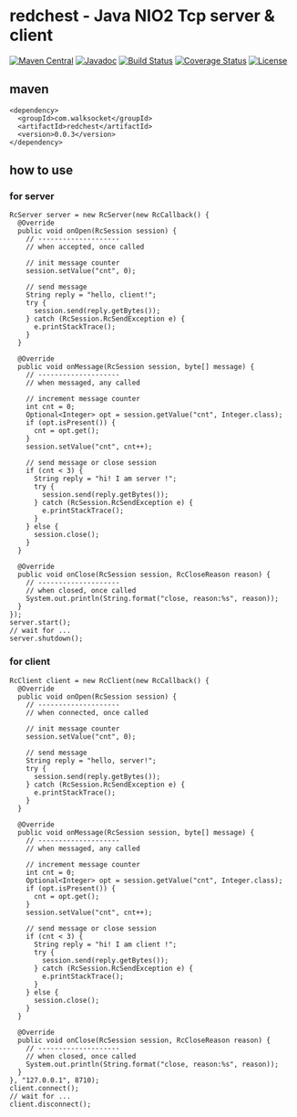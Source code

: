 # redchest - Java NIO2 Tcp server & client 

[![Maven Central](https://maven-badges.herokuapp.com/maven-central/com.walksocket/redchest/badge.svg)](https://maven-badges.herokuapp.com/maven-central/com.walksocket/redchest)
[![Javadoc](https://javadoc-badge.appspot.com/com.walksocket/redchest.svg?label=javadoc)](https://javadoc-badge.appspot.com/com.walksocket/redchest)
[![Build Status](https://travis-ci.org/shigenobu/redchest.svg?branch=master)](https://travis-ci.org/shigenobu/redchest)
[![Coverage Status](https://coveralls.io/repos/github/shigenobu/redchest/badge.svg?branch=master)](https://coveralls.io/github/shigenobu/redchest?branch=master)
[![License](https://img.shields.io/badge/License-Apache%202.0-blue.svg)](https://opensource.org/licenses/Apache-2.0)

## maven

    <dependency>
      <groupId>com.walksocket</groupId>
      <artifactId>redchest</artifactId>
      <version>0.0.3</version>
    </dependency>

## how to use

### for server

    RcServer server = new RcServer(new RcCallback() {
      @Override
      public void onOpen(RcSession session) {
        // --------------------
        // when accepted, once called

        // init message counter
        session.setValue("cnt", 0);

        // send message
        String reply = "hello, client!";
        try {
          session.send(reply.getBytes());
        } catch (RcSession.RcSendException e) {
          e.printStackTrace();
        }
      }

      @Override
      public void onMessage(RcSession session, byte[] message) {
        // --------------------
        // when messaged, any called

        // increment message counter
        int cnt = 0;
        Optional<Integer> opt = session.getValue("cnt", Integer.class);
        if (opt.isPresent()) {
          cnt = opt.get();
        }
        session.setValue("cnt", cnt++);

        // send message or close session
        if (cnt < 3) {
          String reply = "hi! I am server !";
          try {
            session.send(reply.getBytes());
          } catch (RcSession.RcSendException e) {
            e.printStackTrace();
          }
        } else {
          session.close();
        }
      }

      @Override
      public void onClose(RcSession session, RcCloseReason reason) {
        // --------------------
        // when closed, once called
        System.out.println(String.format("close, reason:%s", reason));
      }
    });
    server.start();
    // wait for ...
    server.shutdown();

### for client

    RcClient client = new RcClient(new RcCallback() {
      @Override
      public void onOpen(RcSession session) {
        // --------------------
        // when connected, once called

        // init message counter
        session.setValue("cnt", 0);

        // send message
        String reply = "hello, server!";
        try {
          session.send(reply.getBytes());
        } catch (RcSession.RcSendException e) {
          e.printStackTrace();
        }
      }

      @Override
      public void onMessage(RcSession session, byte[] message) {
        // --------------------
        // when messaged, any called

        // increment message counter
        int cnt = 0;
        Optional<Integer> opt = session.getValue("cnt", Integer.class);
        if (opt.isPresent()) {
          cnt = opt.get();
        }
        session.setValue("cnt", cnt++);

        // send message or close session
        if (cnt < 3) {
          String reply = "hi! I am client !";
          try {
            session.send(reply.getBytes());
          } catch (RcSession.RcSendException e) {
            e.printStackTrace();
          }
        } else {
          session.close();
        }
      }

      @Override
      public void onClose(RcSession session, RcCloseReason reason) {
        // --------------------
        // when closed, once called
        System.out.println(String.format("close, reason:%s", reason));
      }
    }, "127.0.0.1", 8710);
    client.connect();
    // wait for ...
    client.disconnect();

